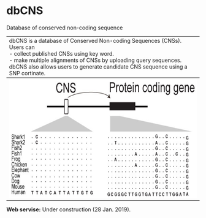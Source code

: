 # dbCNS
 Database of conserved non-coding sequence

<table width="200" border="0">
  <tr>
    <td>dbCNS is a database of Conserved Non-coding Sequences (CNSs). <br>
        Users can <br>
            - collect published CNSs using key word. <br>
            - make multiple alignments of CNSs by uploading query sequences.<br>
        dbCNS also allows users to generate candidate CNS sequence using a SNP cortinate.
  </tr>
  <tbody>
    <tr>
      <td><img src="images/title.jpg" width="759" height="312" alt=""/></td>
    </tr>
  </tbody>
</table>  

<b>Web servise:</b> Under construction  (28 Jan. 2019).  
